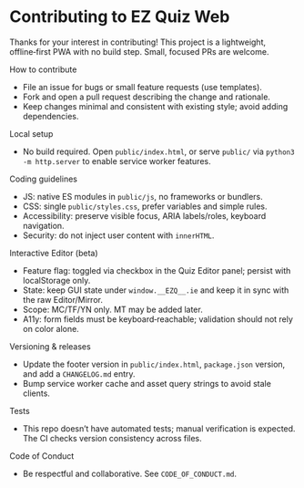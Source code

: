 Contributing to EZ Quiz Web
===========================

Thanks for your interest in contributing! This project is a lightweight, offline‑first PWA with no build step. Small, focused PRs are welcome.

How to contribute
- File an issue for bugs or small feature requests (use templates).
- Fork and open a pull request describing the change and rationale.
- Keep changes minimal and consistent with existing style; avoid adding dependencies.

Local setup
- No build required. Open `public/index.html`, or serve `public/` via `python3 -m http.server` to enable service worker features.

Coding guidelines
- JS: native ES modules in `public/js`, no frameworks or bundlers.
- CSS: single `public/styles.css`, prefer variables and simple rules.
- Accessibility: preserve visible focus, ARIA labels/roles, keyboard navigation.
- Security: do not inject user content with `innerHTML`.

Interactive Editor (beta)
- Feature flag: toggled via checkbox in the Quiz Editor panel; persist with localStorage only.
- State: keep GUI state under `window.__EZQ__.ie` and keep it in sync with the raw Editor/Mirror.
- Scope: MC/TF/YN only. MT may be added later.
- A11y: form fields must be keyboard‑reachable; validation should not rely on color alone.

Versioning & releases
- Update the footer version in `public/index.html`, `package.json` version, and add a `CHANGELOG.md` entry.
- Bump service worker cache and asset query strings to avoid stale clients.

Tests
- This repo doesn’t have automated tests; manual verification is expected. The CI checks version consistency across files.

Code of Conduct
- Be respectful and collaborative. See `CODE_OF_CONDUCT.md`.
